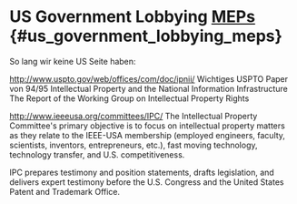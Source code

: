 # US Government Lobbying [MEPs](MEPs "wikilink") {#us_government_lobbying_meps}

So lang wir keine US Seite haben:

<http://www.uspto.gov/web/offices/com/doc/ipnii/> Wichtiges USPTO Paper
von 94/95 Intellectual Property and the National Information
Infrastructure The Report of the Working Group on Intellectual Property
Rights

<http://www.ieeeusa.org/committees/IPC/> The Intellectual Property
Committee\'s primary objective is to focus on intellectual property
matters as they relate to the IEEE-USA membership (employed engineers,
faculty, scientists, inventors, entrepreneurs, etc.), fast moving
technology, technology transfer, and U.S. competitiveness.

IPC prepares testimony and position statements, drafts legislation, and
delivers expert testimony before the U.S. Congress and the United States
Patent and Trademark Office.
